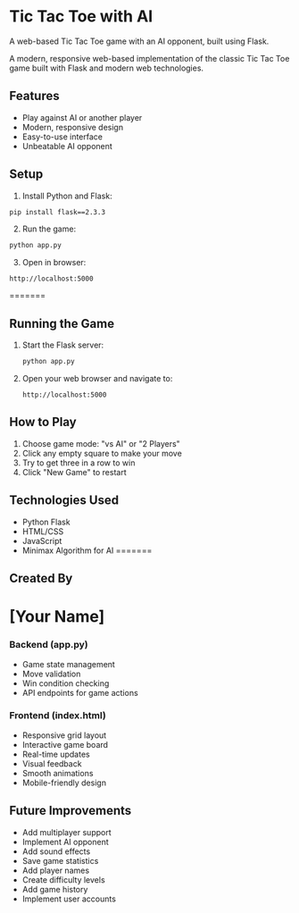 # Tic Tac Toe with AI


A web-based Tic Tac Toe game with an AI opponent, built using Flask.

A modern, responsive web-based implementation of the classic Tic Tac Toe game built with Flask and modern web technologies.



## Features

- Play against AI or another player
- Modern, responsive design
- Easy-to-use interface
- Unbeatable AI opponent

## Setup

1. Install Python and Flask:
```bash
pip install flask==2.3.3
```


2. Run the game:
```bash
python app.py
```

3. Open in browser:
```
http://localhost:5000
```
=======

## Running the Game

1. Start the Flask server:
   ```bash
   python app.py
   ```

2. Open your web browser and navigate to:
   ```
   http://localhost:5000
   ```


## How to Play

1. Choose game mode: "vs AI" or "2 Players"
2. Click any empty square to make your move
3. Try to get three in a row to win
4. Click "New Game" to restart


## Technologies Used

- Python Flask
- HTML/CSS
- JavaScript
- Minimax Algorithm for AI
=======



## Created By

[Your Name]
=======
### Backend (app.py)
- Game state management
- Move validation
- Win condition checking
- API endpoints for game actions

### Frontend (index.html)
- Responsive grid layout
- Interactive game board
- Real-time updates
- Visual feedback
- Smooth animations
- Mobile-friendly design



## Future Improvements

- Add multiplayer support
- Implement AI opponent
- Add sound effects
- Save game statistics
- Add player names
- Create difficulty levels
- Add game history
- Implement user accounts


